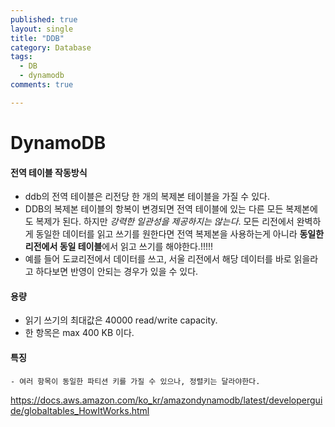 ```yaml
---
published: true
layout: single
title: "DDB"
category: Database
tags:
  - DB
  - dynamodb
comments: true

---
```


# DynamoDB



#### 전역 테이블 작동방식

- ddb의 전역 테이블은 리전당 한 개의 복제본 테이블을 가질 수 있다.
- DDB의 복제본 테이블의 항복이 변경되면 전역 테이블에 있는 다른 모든 복제본에도 복제가 된다. 하지만 *강력한 일관성을 제공하지는 않는다*. 모든 리전에서 완벽하게 동일한 데이터를 읽고 쓰기를 원한다면 전역 복제본을 사용하는게 아니라 **동일한 리전에서 동일 테이블**에서 읽고 쓰기를 해야한다.!!!!!
- 예를 들어 도쿄리전에서 데이터를 쓰고, 서울 리전에서 해당 데이터를 바로 읽을라고 하다보면 반영이 안되는 경우가 있을 수 있다.

#### 용량

- 읽기 쓰기의 최대값은 40000 read/write capacity.
- 한 항목은 max 400 KB 이다.

#### 특징

	- 여러 항목이 동일한 파티션 키를 가질 수 있으나, 정렬키는 달라야한다.

https://docs.aws.amazon.com/ko_kr/amazondynamodb/latest/developerguide/globaltables_HowItWorks.html